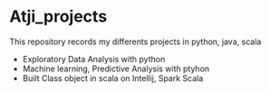 # Atji_projects
This repository records my differents projects in python, java, scala
- Exploratory Data Analysis with python
- Machine learning, Predictive Analysis with ptyhon
- Built Class object in scala on Intellij, Spark Scala

